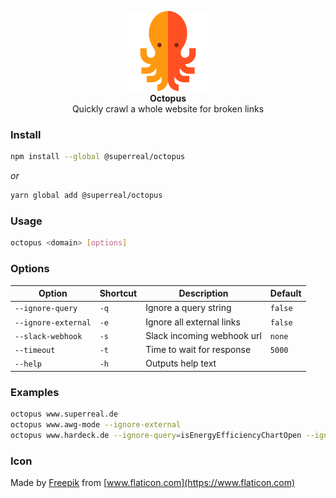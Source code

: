 <p align="center">
    <img src="https://raw.githubusercontent.com/superReal/octopus/master/octopus.png" width="128" height="128" alt="Octopus">
    <br>
    <b>Octopus</b>
    <br>
    Quickly crawl a whole website for broken links
</p>


### Install

```bash
npm install --global @superreal/octopus
```

*or*

```bash
yarn global add @superreal/octopus
```


### Usage

```bash
octopus <domain> [options]
```


### Options

Option | Shortcut | Description | Default
------ | -------- | ----------- | -------
`--ignore-query` | `-q` | Ignore a query string | `false`
`--ignore-external` | `-e` | Ignore all external links | `false`
`--slack-webhook` | `-s` | Slack incoming webhook url | `none`
`--timeout` | `-t` | Time to wait for response | `5000`
`--help` | `-h` | Outputs help text |  


### Examples

```bash
octopus www.superreal.de
octopus www.awg-mode --ignore-external
octopus www.hardeck.de --ignore-query=isEnergyEfficiencyChartOpen --ignore-query=followSearch
```


### Icon
Made by [Freepik](https://www.freepik.com) from [www.flaticon.com](https://www.flaticon.com)
